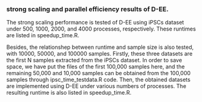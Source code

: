 ### strong scaling and parallel efficiency results of D-EE.
The strong scaling performance is tested of D-EE using iPSCs dataset under 500, 1000, 2000, and 4000 processes, respectively. 
These runtimes are listed in speedup_time.R.

Besides, the relationshep between runtime and sample size is also tested, with 10000, 50000, and 100000 samples. Firstly, these three datasets are the first N samples extracted from the iPSCs dataset. In order to save space, we have put the files of the first 100,000 samples here, and the remaining 50,000 and 10,000 samples can be obtained from the 100,000 samples through ipsc_time_testdata.R code. Then, the obtained datasets are implemented using D-EE under various numbers of processes. The resulting runtime is also listed in speedup_time.R.


 
